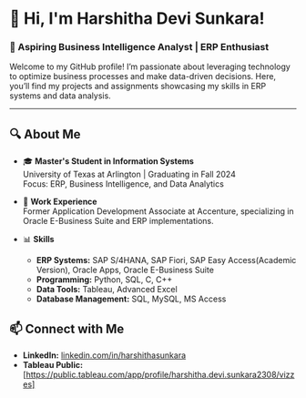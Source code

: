 # 👋 Hi, I'm Harshitha Devi Sunkara!

### 🌟 Aspiring Business Intelligence Analyst | ERP Enthusiast 

Welcome to my GitHub profile! I’m passionate about leveraging technology to optimize business processes and make data-driven decisions. 
Here, you’ll find my projects and assignments showcasing my skills in ERP systems and data analysis.

---

## 🔍 About Me

- 🎓 **Master's Student in Information Systems**  
  University of Texas at Arlington | Graduating in Fall 2024  
  Focus: ERP, Business Intelligence, and Data Analytics  

- 💼 **Work Experience**  
  Former Application Development Associate at Accenture, specializing in Oracle E-Business Suite and ERP implementations.  

- 📊 **Skills**  
  - **ERP Systems:** SAP S/4HANA, SAP Fiori, SAP Easy Access(Academic Version), Oracle Apps, Oracle E-Business Suite 
  - **Programming:** Python, SQL, C, C++  
  - **Data Tools:** Tableau, Advanced Excel  
  - **Database Management:** SQL, MySQL, MS Access  


## 📫 Connect with Me

- **LinkedIn:** [linkedin.com/in/harshithasunkara](https://linkedin.com/in/harshithasunkara)  
- **Tableau Public:** [https://public.tableau.com/app/profile/harshitha.devi.sunkara2308/vizzes]






